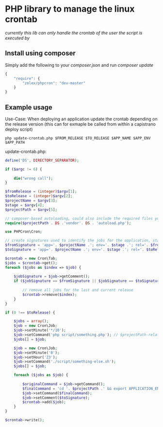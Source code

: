 # PHP library to manage the linux crontab

*currently this lib can only handle the crontab of the user the script is executed by*

## Install using composer
Simply add the following to your *composer.json* and run *composer update*

```javascript
{
	"require": {
		"zolex/phpcron": "dev-master"
    }
}
```

## Example usage
Use-Case: When deploying an application update the crontab depending on the release version (this can for exmaple be called from within a capistrano deploy script)

```shell
php update-crontab.php $FROM_RELEASE $TO_RELEASE $APP_NAME $APP_ENV $APP_PATH
```

update-crontab.php:
```php
define('DS', DIRECTORY_SEPARATOR);

if ($argc != 6) {
        
    die("wrong call");
}

$fromRelease = (integer)$argv[1];
$toRelease = (integer)$argv[2];
$projectName = $argv[3];
$stage = $argv[4];
$projectPath = $argv[5];

// composer-based autoloading, could also include the required files yourself etc.
require($projectPath . DS .'vendor'. DS . 'autoload.php');

use PHPCron\Cron;

// create signatures used to identify the jobs for the application, stage and release version
$fromSignature = 'app='. $projectName .'; env='. $stage .'; rel='. $fromRelease;
$toSignature = 'app='. $projectName .'; env='. $stage .'; rel='. $toRelease;

$crontab = new Cron\Tab;
$jobs = $crontab->get();
foreach ($jobs as $index => $job) {
            
    $jobSignature = $job->getComment();
    if ($jobSignature == $fromSignature || $jobSignature == $toSignature) {
        
        // remove all jobs for the last and current release
        $crontab->remove($index);
    }
}

if (0 !== $toRelease) {

	$jobs = array();
	$job = new Cron\Job;
	$job->setMinute('*/10');
	$job->setCommand('php script/something.php'); // $projectPath-relative calls
	$jobs[] = $job;

	$job = new Cron\Job;
	$job->setMinute('0');
	$job->setHour('23');
	$job->setCommand('./script/something-else.sh');
	$jobs[] = $job;

    foreach ($jobs as $job) {
                      
        $originalCommand = $job->getCommand();
        $finalCommand = 'cd '. $projectPath .' && export APPLICATION_ENV="'. $stage .'" && '. $originalCommand;
        $job->setCommand($finalCommand);                       
        $job->setComment($toSignature);
        $crontab->add($job);
    }
}

$crontab->write();
```